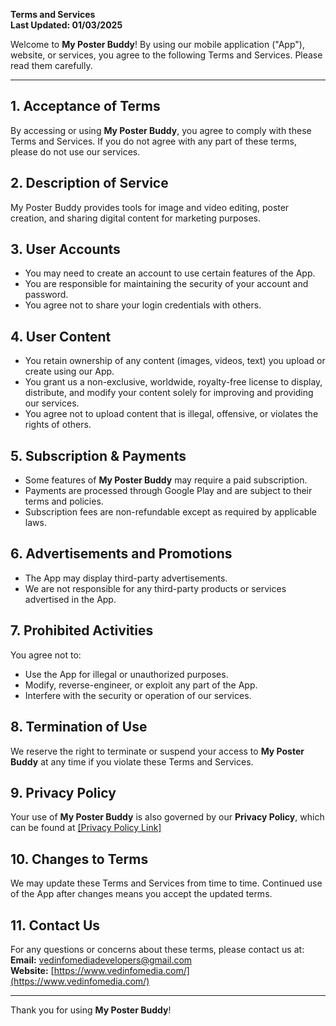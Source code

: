 **Terms and Services**  
**Last Updated: 01/03/2025**  

Welcome to **My Poster Buddy**! By using our mobile application ("App"), website, or services, you agree to the following Terms and Services. Please read them carefully.

---

## 1. Acceptance of Terms  
By accessing or using **My Poster Buddy**, you agree to comply with these Terms and Services. If you do not agree with any part of these terms, please do not use our services.

## 2. Description of Service  
My Poster Buddy provides tools for image and video editing, poster creation, and sharing digital content for marketing purposes.

## 3. User Accounts  
- You may need to create an account to use certain features of the App.
- You are responsible for maintaining the security of your account and password.
- You agree not to share your login credentials with others.

## 4. User Content  
- You retain ownership of any content (images, videos, text) you upload or create using our App.
- You grant us a non-exclusive, worldwide, royalty-free license to display, distribute, and modify your content solely for improving and providing our services.
- You agree not to upload content that is illegal, offensive, or violates the rights of others.

## 5. Subscription & Payments  
- Some features of **My Poster Buddy** may require a paid subscription.
- Payments are processed through Google Play and are subject to their terms and policies.
- Subscription fees are non-refundable except as required by applicable laws.

## 6. Advertisements and Promotions  
- The App may display third-party advertisements.
- We are not responsible for any third-party products or services advertised in the App.

## 7. Prohibited Activities  
You agree not to:
- Use the App for illegal or unauthorized purposes.
- Modify, reverse-engineer, or exploit any part of the App.
- Interfere with the security or operation of our services.

## 8. Termination of Use  
We reserve the right to terminate or suspend your access to **My Poster Buddy** at any time if you violate these Terms and Services.

## 9. Privacy Policy  
Your use of **My Poster Buddy** is also governed by our **Privacy Policy**, which can be found at [[Privacy Policy Link]](https://github.com/Vaibhav2968/MyPosterBuddy-Privacy-Policy/blob/main/privacy%20policy.md)

## 10. Changes to Terms  
We may update these Terms and Services from time to time. Continued use of the App after changes means you accept the updated terms.

## 11. Contact Us  
For any questions or concerns about these terms, please contact us at:  
**Email:** vedinfomediadevelopers@gmail.com  
**Website:** [https://www.vedinfomedia.com/](https://www.vedinfomedia.com/)

---

Thank you for using **My Poster Buddy**!

